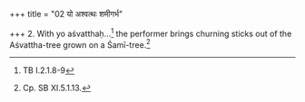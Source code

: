 +++
title = "02 यो अश्वत्थः शमीगर्भ"

+++
2. With yo aśvatthaḥ...[^1] the performer brings churning sticks out of the Aśvattha-tree grown on a Śamī-tree.[^2]  

[^1]: TB I.2.1.8-9  

[^2]: Cp. SB XI.5.1.13.  
